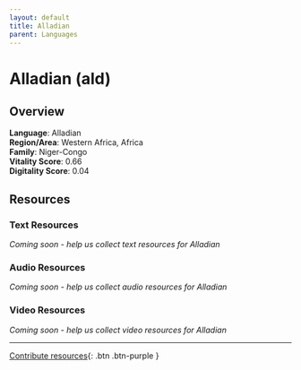 ```yaml
---
layout: default
title: Alladian
parent: Languages
---
```


# Alladian (ald)

## Overview

**Language**: Alladian  
**Region/Area**: Western Africa, Africa  
**Family**: Niger-Congo  
**Vitality Score**: 0.66  
**Digitality Score**: 0.04  

## Resources

### Text Resources
*Coming soon - help us collect text resources for Alladian*

### Audio Resources
*Coming soon - help us collect audio resources for Alladian*

### Video Resources
*Coming soon - help us collect video resources for Alladian*

---

[Contribute resources](https://fairtrain.github.io/){: .btn .btn-purple }
